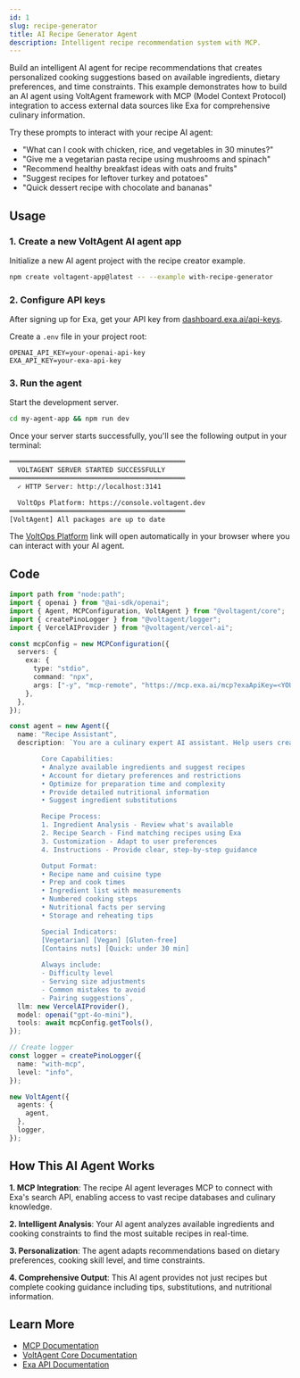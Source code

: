 ```yaml
---
id: 1
slug: recipe-generator
title: AI Recipe Generator Agent
description: Intelligent recipe recommendation system with MCP.
---
```


Build an intelligent AI agent for recipe recommendations that creates personalized cooking suggestions based on available ingredients, dietary preferences, and time constraints. This example demonstrates how to build an AI agent using VoltAgent framework with MCP (Model Context Protocol) integration to access external data sources like Exa for comprehensive culinary information.

Try these prompts to interact with your recipe AI agent:

- "What can I cook with chicken, rice, and vegetables in 30 minutes?"
- "Give me a vegetarian pasta recipe using mushrooms and spinach"
- "Recommend healthy breakfast ideas with oats and fruits"
- "Suggest recipes for leftover turkey and potatoes"
- "Quick dessert recipe with chocolate and bananas"

## Usage

### 1. Create a new VoltAgent AI agent app

Initialize a new AI agent project with the recipe creator example.

```bash
npm create voltagent-app@latest -- --example with-recipe-generator
```

### 2. Configure API keys

After signing up for Exa, get your API key from [dashboard.exa.ai/api-keys](https://dashboard.exa.ai/api-keys).

Create a `.env` file in your project root:

```env
OPENAI_API_KEY=your-openai-api-key
EXA_API_KEY=your-exa-api-key
```

### 3. Run the agent

Start the development server.

```bash
cd my-agent-app && npm run dev
```

Once your server starts successfully, you'll see the following output in your terminal:

```bash
════════════════════════════════════════════
  VOLTAGENT SERVER STARTED SUCCESSFULLY
════════════════════════════════════════════
  ✓ HTTP Server: http://localhost:3141

  VoltOps Platform: https://console.voltagent.dev
════════════════════════════════════════════
[VoltAgent] All packages are up to date
```

The [VoltOps Platform](https://console.voltagent.dev) link will open automatically in your browser where you can interact with your AI agent.

## Code

```typescript
import path from "node:path";
import { openai } from "@ai-sdk/openai";
import { Agent, MCPConfiguration, VoltAgent } from "@voltagent/core";
import { createPinoLogger } from "@voltagent/logger";
import { VercelAIProvider } from "@voltagent/vercel-ai";

const mcpConfig = new MCPConfiguration({
  servers: {
    exa: {
      type: "stdio",
      command: "npx",
      args: ["-y", "mcp-remote", "https://mcp.exa.ai/mcp?exaApiKey=<YOUR-API-KEY>"],
    },
  },
});

const agent = new Agent({
  name: "Recipe Assistant",
  description: `You are a culinary expert AI assistant. Help users create delicious recipes.

        Core Capabilities:
        • Analyze available ingredients and suggest recipes
        • Account for dietary preferences and restrictions  
        • Optimize for preparation time and complexity
        • Provide detailed nutritional information
        • Suggest ingredient substitutions

        Recipe Process:
        1. Ingredient Analysis - Review what's available
        2. Recipe Search - Find matching recipes using Exa
        3. Customization - Adapt to user preferences
        4. Instructions - Provide clear, step-by-step guidance

        Output Format:
        • Recipe name and cuisine type
        • Prep and cook times
        • Ingredient list with measurements
        • Numbered cooking steps
        • Nutritional facts per serving
        • Storage and reheating tips

        Special Indicators:
        [Vegetarian] [Vegan] [Gluten-free]
        [Contains nuts] [Quick: under 30 min]
        
        Always include:
        - Difficulty level
        - Serving size adjustments
        - Common mistakes to avoid
        - Pairing suggestions`,
  llm: new VercelAIProvider(),
  model: openai("gpt-4o-mini"),
  tools: await mcpConfig.getTools(),
});

// Create logger
const logger = createPinoLogger({
  name: "with-mcp",
  level: "info",
});

new VoltAgent({
  agents: {
    agent,
  },
  logger,
});
```

## How This AI Agent Works

**1. MCP Integration**: The recipe AI agent leverages MCP to connect with Exa's search API, enabling access to vast recipe databases and culinary knowledge.

**2. Intelligent Analysis**: Your AI agent analyzes available ingredients and cooking constraints to find the most suitable recipes in real-time.

**3. Personalization**: The agent adapts recommendations based on dietary preferences, cooking skill level, and time constraints.

**4. Comprehensive Output**: This AI agent provides not just recipes but complete cooking guidance including tips, substitutions, and nutritional information.

## Learn More

- [MCP Documentation](https://voltagent.dev/docs/getting-started/mcp-docs-server/)
- [VoltAgent Core Documentation](https://voltagent.dev/docs/)
- [Exa API Documentation](https://docs.exa.ai)
